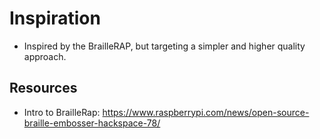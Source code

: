 # Inspiration

* Inspired by the BrailleRAP, but targeting a simpler and higher quality approach.

## Resources

* Intro to BrailleRap: https://www.raspberrypi.com/news/open-source-braille-embosser-hackspace-78/
